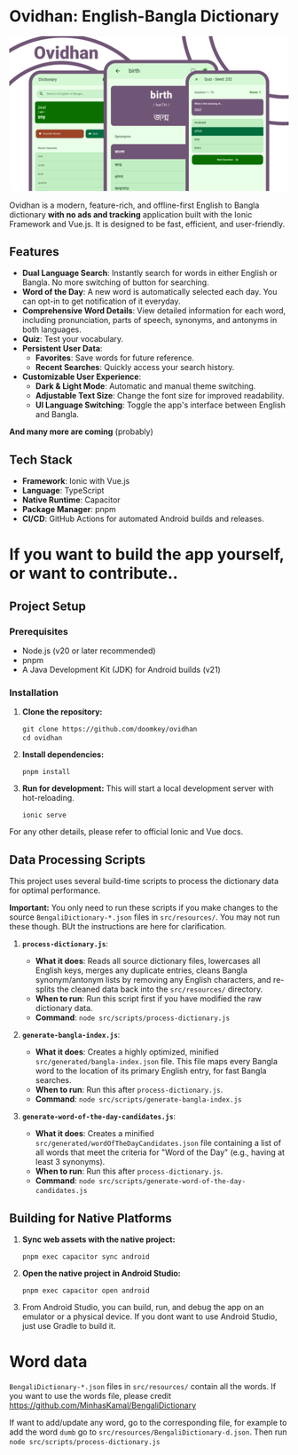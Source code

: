 # Ovidhan: English-Bangla Dictionary


![](./resources/promo/banner.png)

Ovidhan is a modern, feature-rich, and offline-first English to Bangla dictionary **with no ads and tracking** application built with the Ionic Framework and Vue.js. It is designed to be fast, efficient, and user-friendly.

## Features

  * **Dual Language Search**: Instantly search for words in either English or Bangla. No more switching of button for searching.
  * **Word of the Day**: A new word is automatically selected each day. You can opt-in to get notification of it everyday.
  * **Comprehensive Word Details**: View detailed information for each word, including pronunciation, parts of speech, synonyms, and antonyms in both languages.
  * **Quiz**: Test your vocabulary.
  * **Persistent User Data**:
      * **Favorites**: Save words for future reference.
      * **Recent Searches**: Quickly access your search history.
  * **Customizable User Experience**:
      * **Dark & Light Mode**: Automatic and manual theme switching.
      * **Adjustable Text Size**: Change the font size for improved readability.
      * **UI Language Switching**: Toggle the app's interface between English and Bangla.

**And many more are coming** (probably)

## Tech Stack

  * **Framework**: Ionic with Vue.js
  * **Language**: TypeScript
  * **Native Runtime**: Capacitor
  * **Package Manager**: pnpm
  * **CI/CD**: GitHub Actions for automated Android builds and releases.

# If you want to build the app yourself, or want to contribute..

## Project Setup

### Prerequisites

  * Node.js (v20 or later recommended)
  * pnpm
  * A Java Development Kit (JDK) for Android builds (v21)

### Installation

1.  **Clone the repository:**

    ```
    git clone https://github.com/doomkey/ovidhan
    cd ovidhan
    ```

2.  **Install dependencies:**

    ```
    pnpm install
    ```

3.  **Run for development:**
    This will start a local development server with hot-reloading.

    ```
    ionic serve
    ```

For any other details, please refer to official Ionic and Vue docs.

## Data Processing Scripts

This project uses several build-time scripts to process the dictionary data for optimal performance. 

**Important:** You only need to run these scripts if you make changes to the source `BengaliDictionary-*.json` files in `src/resources/`. You may not run these though. BUt the instructions are here for clarification.

1.  **`process-dictionary.js`**:

      * **What it does**: Reads all source dictionary files, lowercases all English keys, merges any duplicate entries, cleans Bangla synonym/antonym lists by removing any English characters, and re-splits the cleaned data back into the `src/resources/` directory.
      * **When to run**: Run this script first if you have modified the raw dictionary data.
      * **Command**: `node src/scripts/process-dictionary.js`

2.  **`generate-bangla-index.js`**:

      * **What it does**: Creates a highly optimized, minified `src/generated/bangla-index.json` file. This file maps every Bangla word to the location of its primary English entry, for fast Bangla searches.
      * **When to run**: Run this after `process-dictionary.js`.
      * **Command**: `node src/scripts/generate-bangla-index.js`

3.  **`generate-word-of-the-day-candidates.js`**:

      * **What it does**: Creates a minified `src/generated/wordOfTheDayCandidates.json` file containing a list of all words that meet the criteria for "Word of the Day" (e.g., having at least 3 synonyms).
      * **When to run**: Run this after `process-dictionary.js`.
      * **Command**: `node src/scripts/generate-word-of-the-day-candidates.js`

## Building for Native Platforms

1.  **Sync web assets with the native project:**

    ```
    pnpm exec capacitor sync android
    ```

2.  **Open the native project in Android Studio:**

    ```
    pnpm exec capacitor open android
    ```

3.  From Android Studio, you can build, run, and debug the app on an emulator or a physical device. If you dont want to use Android Studio, just use Gradle to build it.


# Word data

`BengaliDictionary-*.json` files in `src/resources/` contain all the words. If you want to use the words file, please credit https://github.com/MinhasKamal/BengaliDictionary 

If want to add/update any word, go to the corresponding file,
for example to add the word `dumb` go to `src/resources/BengaliDictionary-d.json`. Then run `node src/scripts/process-dictionary.js`